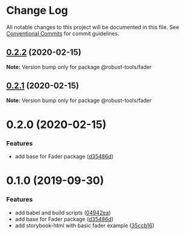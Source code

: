 # Change Log

All notable changes to this project will be documented in this file.
See [Conventional Commits](https://conventionalcommits.org) for commit guidelines.

## [0.2.2](https://github.com/RobustaStudio/robust-tools/compare/@robust-tools/fader@0.2.1...@robust-tools/fader@0.2.2) (2020-02-15)

**Note:** Version bump only for package @robust-tools/fader





## [0.2.1](https://github.com/RobustaStudio/robust-tools/compare/@robust-tools/fader@0.2.0...@robust-tools/fader@0.2.1) (2020-02-15)

**Note:** Version bump only for package @robust-tools/fader





# 0.2.0 (2020-02-15)


### Features

* add base for Fader package ([d35486d](https://github.com/RobustaStudio/robust-tools/commit/d35486d))





# 0.1.0 (2019-09-30)


### Features

* add babel and build scripts ([04942ea](https://github.com/RobustaStudio/robust-tools/commit/04942ea))
* add base for Fader package ([d35486d](https://github.com/RobustaStudio/robust-tools/commit/d35486d))
* add storybook-html with basic fader example ([35ccb16](https://github.com/RobustaStudio/robust-tools/commit/35ccb16))

